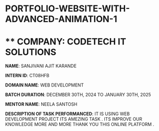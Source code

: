 # PORTFOLIO-WEBSITE-WITH-ADVANCED-ANIMATION-1

# ** COMPANY: CODETECH IT SOLUTIONS 

**NAME**: SANJIVANI AJIT KARANDE

**INTERN ID**: CT08HFB

**DOMAIN NAME**: WEB DEVELOPMENT

**BATCH DURATION**: DECEMBER 30TH, 2024 TO JANUARY 30TH, 2025

**MENTOR NAME**: NEELA SANTOSH

**DESCRIPTION OF TASK PERFORMANCED**: IT IS USING WEB DEVELOPMENT PROJECT ITS AMEZING TASK . ITS IMPROVE OUR KNOWLEDGE MORE AND MORE THANK YOU THIS ONLINE PLATFORM . 
